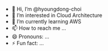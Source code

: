 - 👋 Hi, I’m @hyoungdong-choi
- 👀 I’m interested in Cloud Architecture
- 🌱 I’m currently learning AWS
- 📫 How to reach me ...
- 😄 Pronouns: ...
- ⚡ Fun fact: ...

<!---
hyoungdong-choi/hyoungdong-choi is a ✨ special ✨ repository because its `README.md` (this file) appears on your GitHub profile.
You can click the Preview link to take a look at your changes.
--->
